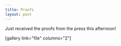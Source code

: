 ```yaml
---
title: Proofs
layout: post
---
```


Just received the proofs from the press this afternoon!

[gallery link="file" columns="2"]